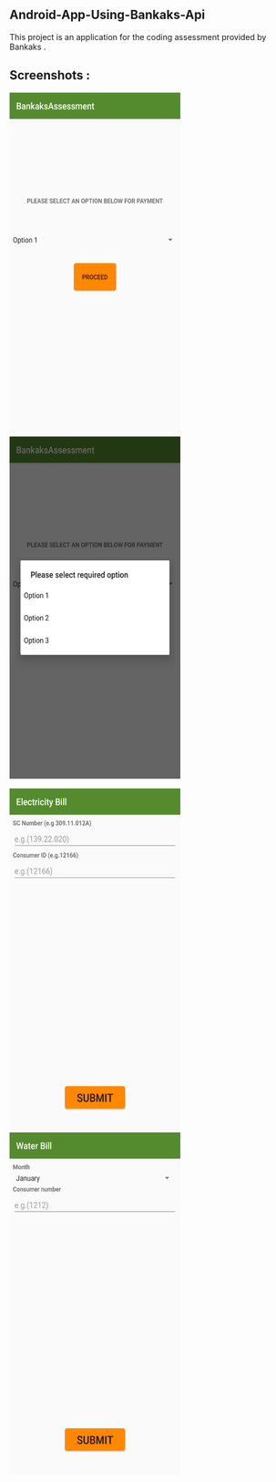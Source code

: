 ## Android-App-Using-Bankaks-Api
This project is an application for the coding assessment provided by Bankaks .

## Screenshots :

<img src="screenshot_home.png" width="300" height="600">   <img src="screenshot_dropdown.png" width="300" height="600">

<img src="screenshot_electricity_bill.png" width="300" height="600">   <img src="screenshot_water_bill.png" width="300" height="600">
 

